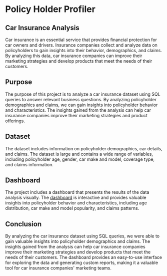 # Policy Holder Profiler


## Car Insurance Analysis
Car insurance is an essential service that provides financial protection for car owners and drivers. Insurance companies collect and analyze data on policyholders to gain insights into their behavior, demographics, and claims. By analyzing this data, car insurance companies can improve their marketing strategies and develop products that meet the needs of their customers.

## Purpose
The purpose of this project is to analyze a car insurance dataset using SQL queries to answer relevant business questions. By analyzing policyholder demographics and claims, we can gain insights into policyholder behavior and characteristics. The insights gained from the analysis can help car insurance companies improve their marketing strategies and product offerings.

## Dataset
The dataset includes information on policyholder demographics, car details, and claims. The dataset is large and contains a wide range of variables, including policyholder age, gender, car make and model, coverage type, and claims information.

## Dashboard
The project includes a dashboard that presents the results of the data analysis visually. The [dashboard](https://public.tableau.com/app/profile/vivek.singh3442/viz/insurance_16803514901140/Dashboard4?publish=yes) is interactive and provides valuable insights into policyholder behavior and characteristics, including age distribution, car make and model popularity, and claims patterns.

## Conclusion
By analyzing the car insurance dataset using SQL queries, we were able to gain valuable insights into policyholder demographics and claims. The insights gained from the analysis can help car insurance companies improve their marketing strategies and develop products that meet the needs of their customers. The dashboard provides an easy-to-use interface for exploring the data and generating custom reports, making it a valuable tool for car insurance companies' marketing teams.
